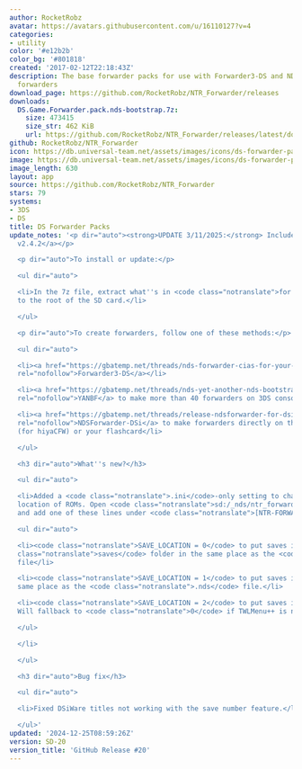 ```yaml
---
author: RocketRobz
avatar: https://avatars.githubusercontent.com/u/16110127?v=4
categories:
- utility
color: '#e12b2b'
color_bg: '#801818'
created: '2017-02-12T22:18:43Z'
description: The base forwarder packs for use with Forwarder3-DS and NDSForwarder
  forwarders
download_page: https://github.com/RocketRobz/NTR_Forwarder/releases
downloads:
  DS.Game.Forwarder.pack.nds-bootstrap.7z:
    size: 473415
    size_str: 462 KiB
    url: https://github.com/RocketRobz/NTR_Forwarder/releases/latest/download/DS.Game.Forwarder.pack.nds-bootstrap.7z
github: RocketRobz/NTR_Forwarder
icon: https://db.universal-team.net/assets/images/icons/ds-forwarder-packs.png
image: https://db.universal-team.net/assets/images/icons/ds-forwarder-packs.png
image_length: 630
layout: app
source: https://github.com/RocketRobz/NTR_Forwarder
stars: 79
systems:
- 3DS
- DS
title: DS Forwarder Packs
update_notes: '<p dir="auto"><strong>UPDATE 3/11/2025:</strong> Includes <a href="https://github.com/DS-Homebrew/nds-bootstrap/releases/tag/v2.4.2">nds-bootstrap
  v2.4.2</a></p>

  <p dir="auto">To install or update:</p>

  <ul dir="auto">

  <li>In the 7z file, extract what''s in <code class="notranslate">for SD card root</code>
  to the root of the SD card.</li>

  </ul>

  <p dir="auto">To create forwarders, follow one of these methods:</p>

  <ul dir="auto">

  <li><a href="https://gbatemp.net/threads/nds-forwarder-cias-for-your-home-menu.426174/"
  rel="nofollow">Forwarder3-DS</a></li>

  <li><a href="https://gbatemp.net/threads/nds-yet-another-nds-bootstrap-forwarder-more-than-40-forwarders-are-now-possible.606138/"
  rel="nofollow">YANBF</a> to make more than 40 forwarders on 3DS consoles</li>

  <li><a href="https://gbatemp.net/threads/release-ndsforwarder-for-dsi-generate-hiyacfw-forwarders-on-the-dsi-directly.606964/"
  rel="nofollow">NDSForwarder-DSi</a> to make forwarders directly on the DSi console
  (for hiyaCFW) or your flashcard</li>

  </ul>

  <h3 dir="auto">What''s new?</h3>

  <ul dir="auto">

  <li>Added a <code class="notranslate">.ini</code>-only setting to change the save
  location of ROMs. Open <code class="notranslate">sd:/_nds/ntr_forwarder.ini</code>,
  and add one of these lines under <code class="notranslate">[NTR-FORWARDER]</code>:

  <ul dir="auto">

  <li><code class="notranslate">SAVE_LOCATION = 0</code> to put saves in the <code
  class="notranslate">saves</code> folder in the same place as the <code class="notranslate">.nds</code>
  file</li>

  <li><code class="notranslate">SAVE_LOCATION = 1</code> to put saves in the exact
  same place as the <code class="notranslate">.nds</code> file.</li>

  <li><code class="notranslate">SAVE_LOCATION = 2</code> to put saves in <code class="notranslate">sd:/_nds/TWiLightMenu/saves/</code>.
  Will fallback to <code class="notranslate">0</code> if TWLMenu++ is not installed.</li>

  </ul>

  </li>

  </ul>

  <h3 dir="auto">Bug fix</h3>

  <ul dir="auto">

  <li>Fixed DSiWare titles not working with the save number feature.</li>

  </ul>'
updated: '2024-12-25T08:59:26Z'
version: SD-20
version_title: 'GitHub Release #20'
---
```


